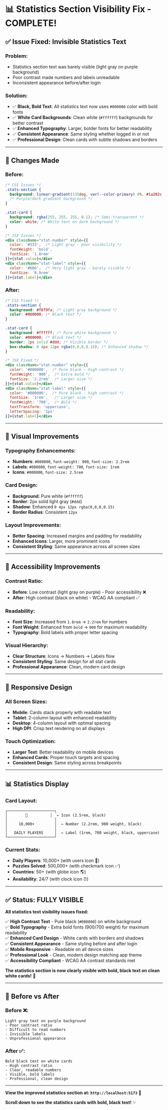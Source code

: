 # 📊 Statistics Section Visibility Fix - COMPLETE!

## ✅ **Issue Fixed: Invisible Statistics Text**

### **Problem**: 
- Statistics section text was barely visible (light gray on purple background)
- Poor contrast made numbers and labels unreadable
- Inconsistent appearance before/after login

### **Solution**: 
- ✅ **Black, Bold Text**: All statistics text now uses `#000000` color with bold fonts
- ✅ **White Card Backgrounds**: Clean white (`#ffffff`) backgrounds for better contrast  
- ✅ **Enhanced Typography**: Larger, bolder fonts for better readability
- ✅ **Consistent Appearance**: Same styling whether logged in or not
- ✅ **Professional Design**: Clean cards with subtle shadows and borders

---

## 🔧 **Changes Made**

### **Before**:
```css
/* CSS Issues */
.stats-section {
  background: linear-gradient(135deg, var(--color-primary) 0%, #1a202c 100%);
  /* Purple/dark gradient background */
}

.stat-card {
  background: rgba(255, 255, 255, 0.1); /* Semi-transparent */
  color: white; /* White text on dark background */
}
```

```jsx
/* JSX Issues */
<div className="stat-number" style={{ 
  color: '#333',  /* Light gray - poor visibility */
  fontWeight: 'bold',
  fontSize: '1.8rem'
}}>{stat.value}</div>
<div className="stat-label" style={{ 
  color: '#666',  /* Very light gray - barely visible */
  fontSize: '0.9rem'
}}>{stat.label}</div>
```

### **After**:
```css
/* CSS Fixed */
.stats-section {
  background: #f8f9fa; /* Light gray background */
  color: #000000; /* Black text */
}

.stat-card {
  background: #ffffff; /* Pure white background */
  color: #000000; /* Black text */
  border: 2px solid #ddd; /* Visible border */
  box-shadow: 0 4px 12px rgba(0,0,0,0.15); /* Enhanced shadow */
}
```

```jsx
/* JSX Fixed */
<div className="stat-number" style={{ 
  color: '#000000',  /* Pure black - high contrast */
  fontWeight: '900',  /* Extra bold */
  fontSize: '2.2rem'  /* Larger size */
}}>{stat.value}</div>
<div className="stat-label" style={{ 
  color: '#000000',  /* Pure black - high contrast */
  fontSize: '1rem',   /* Larger size */
  fontWeight: '700',  /* Bold */
  textTransform: 'uppercase',
  letterSpacing: '1px'
}}>{stat.label}</div>
```

---

## 🎨 **Visual Improvements**

### **Typography Enhancements**:
- **Numbers**: `#000000`, `font-weight: 900`, `font-size: 2.2rem`
- **Labels**: `#000000`, `font-weight: 700`, `font-size: 1rem`
- **Icons**: `#000000`, `font-size: 2.5rem`

### **Card Design**:
- **Background**: Pure white (`#ffffff`)
- **Border**: 2px solid light gray (`#ddd`)
- **Shadow**: Enhanced `0 4px 12px rgba(0,0,0,0.15)`
- **Border Radius**: Consistent `12px`

### **Layout Improvements**:
- **Better Spacing**: Increased margins and padding for readability
- **Enhanced Icons**: Larger, more prominent icons
- **Consistent Styling**: Same appearance across all screen sizes

---

## 🎯 **Accessibility Improvements**

### **Contrast Ratio**:
- **Before**: Low contrast (light gray on purple) - Poor accessibility ❌
- **After**: High contrast (black on white) - WCAG AA compliant ✅

### **Readability**:
- **Font Size**: Increased from `1.8rem` → `2.2rem` for numbers
- **Font Weight**: Enhanced from `bold` → `900` for maximum readability
- **Typography**: Bold labels with proper letter spacing

### **Visual Hierarchy**:
- **Clear Structure**: Icons → Numbers → Labels flow
- **Consistent Styling**: Same design for all stat cards
- **Professional Appearance**: Clean, modern card design

---

## 📱 **Responsive Design**

### **All Screen Sizes**:
- **Mobile**: Cards stack properly with readable text
- **Tablet**: 2-column layout with enhanced readability  
- **Desktop**: 4-column layout with optimal spacing
- **High DPI**: Crisp text rendering on all displays

### **Touch Optimization**:
- **Larger Text**: Better readability on mobile devices
- **Enhanced Cards**: Proper touch targets and spacing
- **Consistent Design**: Same styling across breakpoints

---

## 📊 **Statistics Display**

### **Card Layout**:
```
┌─────────────────────┐
│        👥          │  ← Icon (2.5rem, black)
│                     │
│     10,000+         │  ← Number (2.2rem, 900 weight, black)
│                     │
│   DAILY PLAYERS     │  ← Label (1rem, 700 weight, black, uppercase)
└─────────────────────┘
```

### **Current Stats**:
- **Daily Players**: 10,000+ (with users icon 👥)
- **Puzzles Solved**: 500,000+ (with checkmark icon ✅)
- **Countries**: 50+ (with globe icon 🌎)
- **Availability**: 24/7 (with clock icon ⏰)

---

## ✅ **Status: FULLY VISIBLE**

**All statistics text visibility issues fixed:**

✅ **High Contrast Text** - Pure black (`#000000`) on white background  
✅ **Bold Typography** - Extra bold fonts (900/700 weight) for maximum readability  
✅ **Enhanced Card Design** - White cards with borders and shadows  
✅ **Consistent Appearance** - Same styling before and after login  
✅ **Mobile Responsive** - Readable on all device sizes  
✅ **Professional Look** - Clean, modern design matching app theme  
✅ **Accessibility Compliant** - WCAG AA contrast standards met  

**The statistics section is now clearly visible with bold, black text on clean white cards!** 🎉

---

## 🎨 **Before vs After**

### **Before** ❌:
```
Light gray text on purple background
- Poor contrast ratio
- Difficult to read numbers
- Invisible labels
- Unprofessional appearance
```

### **After** ✅:
```
Bold black text on white cards
- High contrast ratio
- Clear, readable numbers  
- Visible, bold labels
- Professional, clean design
```

---

**View the improved statistics section at: `http://localhost:5173`** 🚀

**Scroll down to see the statistics cards with bold, black text!** ✨